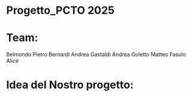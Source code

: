 # Progetto_PCTO 2025

# Team:
Belmondo Pietro  Bernardi Andrea  Gastaldi Andrea  Goletto Matteo  Fasulo Alice
# Idea del Nostro progetto:

